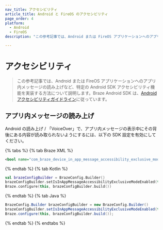```yaml
---
nav_title: アクセシビリティ
article_title: Android と FireOS のアクセシビリティ
page_order: 4
platform: 
  - Android
  - FireOS
description: "この参考記事では、Android または FireOS アプリケーションへのアプリ内メッセージの読み上げなど、特定の Android SDK アクセシビリティ機能を実装する方法について説明します。"

---
```


# アクセシビリティ

> この参考記事では、Android または FireOS アプリケーションへのアプリ内メッセージの読み上げなど、特定の Android SDK アクセシビリティ機能を実装する方法について説明します。Braze Android SDK は、[Android アクセシビリティガイドライン][1]に従っています。

## アプリ内メッセージの読み上げ

Android の読み上げ / 「VoiceOver」で、アプリ内メッセージの表示中にその背後にある内容が読み取られないようにするには、以下の SDK 設定を有効にしてください。

{% tabs %}
{% tab Braze XML %}

```xml
<bool name="com_braze_device_in_app_message_accessibility_exclusive_mode_enabled">true</bool>
```

{% endtab %}
{% tab Kotlin %}

```kotlin
val brazeConfigBuilder = BrazeConfig.Builder()
brazeConfigBuilder.setIsInAppMessageAccessibilityExclusiveModeEnabled(true)
Braze.configure(this, brazeConfigBuilder.build())
```

{% endtab %}
{% tab Java %}

```java
BrazeConfig.Builder brazeConfigBuilder = new BrazeConfig.Builder()
brazeConfigBuilder.setIsInAppMessageAccessibilityExclusiveModeEnabled(true);
Braze.configure(this, brazeConfigBuilder.build());
```

{% endtab %}
{% endtabs %}


[1]: https://developer.android.com/guide/topics/ui/accessibility
